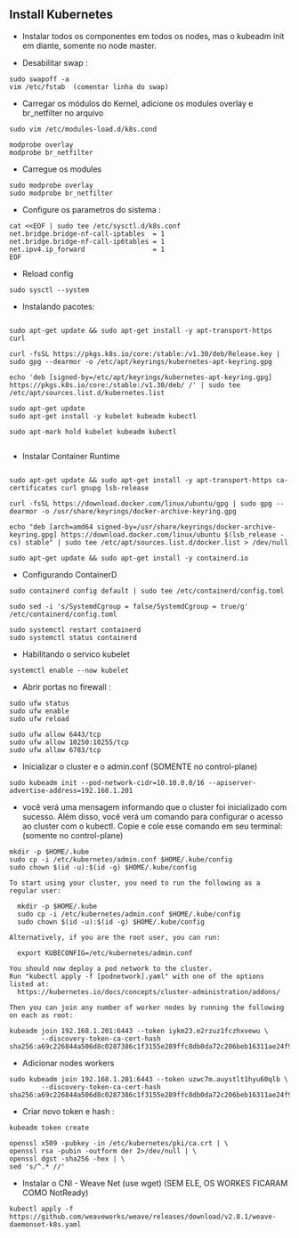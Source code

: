 ## Install Kubernetes

* Instalar todos os componentes em todos os nodes, mas o kubeadm init em diante, somente no node master.

* Desabilitar swap :
```
sudo swapoff -a
vim /etc/fstab  (comentar linha do swap)
```

* Carregar os módulos do Kernel, adicione os modules overlay e br_netfilter no arquivo
```
sudo vim /etc/modules-load.d/k8s.cond

modprobe overlay
modprobe br_netfilter

```

* Carregue os modules
```
sudo modprobe overlay
sudo modprobe br_netfilter

```

* Configure os parametros do sistema :
```
cat <<EOF | sudo tee /etc/sysctl.d/k8s.conf
net.bridge.bridge-nf-call-iptables  = 1
net.bridge.bridge-nf-call-ip6tables = 1
net.ipv4.ip_forward                 = 1
EOF
```
* Reload config
```
sudo sysctl --system
```


* Instalando pacotes:
```

sudo apt-get update && sudo apt-get install -y apt-transport-https curl

curl -fsSL https://pkgs.k8s.io/core:/stable:/v1.30/deb/Release.key | sudo gpg --dearmor -o /etc/apt/keyrings/kubernetes-apt-keyring.gpg

echo 'deb [signed-by=/etc/apt/keyrings/kubernetes-apt-keyring.gpg] https://pkgs.k8s.io/core:/stable:/v1.30/deb/ /' | sudo tee /etc/apt/sources.list.d/kubernetes.list

sudo apt-get update
sudo apt-get install -y kubelet kubeadm kubectl

sudo apt-mark hold kubelet kubeadm kubectl


```

* Instalar Container Runtime

```

sudo apt-get update && sudo apt-get install -y apt-transport-https ca-certificates curl gnupg lsb-release

curl -fsSL https://download.docker.com/linux/ubuntu/gpg | sudo gpg --dearmor -o /usr/share/keyrings/docker-archive-keyring.gpg

echo "deb [arch=amd64 signed-by=/usr/share/keyrings/docker-archive-keyring.gpg] https://download.docker.com/linux/ubuntu $(lsb_release -cs) stable" | sudo tee /etc/apt/sources.list.d/docker.list > /dev/null

sudo apt-get update && sudo apt-get install -y containerd.io

```

* Configurando ContainerD
```
sudo containerd config default | sudo tee /etc/containerd/config.toml

sudo sed -i 's/SystemdCgroup = false/SystemdCgroup = true/g' /etc/containerd/config.toml

sudo systemctl restart containerd
sudo systemctl status containerd

```

* Habilitando o servico kubelet
```
systemctl enable --now kubelet
```

* Abrir portas no firewall :

```
sudo ufw status
sudo ufw enable
sudo ufw reload

```


```
sudo ufw allow 6443/tcp
sudo ufw allow 10250:10255/tcp
sudo ufw allow 6783/tcp

```

* Inicializar o cluster e o admin.conf (SOMENTE no control-plane)

```
sudo kubeadm init --pod-network-cidr=10.10.0.0/16 --apiserver-advertise-address=192.168.1.201
```

* você verá uma mensagem informando que o cluster foi inicializado com sucesso. Além disso, você verá um comando para configurar o acesso ao cluster com o kubectl. Copie e cole esse comando em seu terminal:  (somente no control-plane)

```
mkdir -p $HOME/.kube
sudo cp -i /etc/kubernetes/admin.conf $HOME/.kube/config
sudo chown $(id -u):$(id -g) $HOME/.kube/config
```

```
To start using your cluster, you need to run the following as a regular user:

  mkdir -p $HOME/.kube
  sudo cp -i /etc/kubernetes/admin.conf $HOME/.kube/config
  sudo chown $(id -u):$(id -g) $HOME/.kube/config

Alternatively, if you are the root user, you can run:

  export KUBECONFIG=/etc/kubernetes/admin.conf

You should now deploy a pod network to the cluster.
Run "kubectl apply -f [podnetwork].yaml" with one of the options listed at:
  https://kubernetes.io/docs/concepts/cluster-administration/addons/

Then you can join any number of worker nodes by running the following on each as root:

kubeadm join 192.168.1.201:6443 --token iykm23.e2rzuz1fczhxvewu \
        --discovery-token-ca-cert-hash sha256:a69c226844a506d8c0287386c1f3155e289ffc8db0da72c206beb16311ae24f9 
```

* Adicionar nodes workers
```
sudo kubeadm join 192.168.1.201:6443 --token uzwc7m.auystlt1hyu60qlb \
        --discovery-token-ca-cert-hash sha256:a69c226844a506d8c0287386c1f3155e289ffc8db0da72c206beb16311ae24f9 
```

* Criar novo token e hash :

```
kubeadm token create

openssl x509 -pubkey -in /etc/kubernetes/pki/ca.crt | \
openssl rsa -pubin -outform der 2>/dev/null | \
openssl dgst -sha256 -hex | \
sed 's/^.* //'

```

* Instalar o CNI - Weave Net (use wget) (SEM ELE, OS WORKES FICARAM COMO NotReady)

```
kubectl apply -f https://github.com/weaveworks/weave/releases/download/v2.8.1/weave-daemonset-k8s.yaml


```